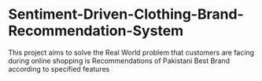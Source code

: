 # Sentiment-Driven-Clothing-Brand-Recommendation-System
This project aims to solve the Real World problem that customers are facing during online shopping is Recommendations of Pakistani Best Brand  according to specified features
